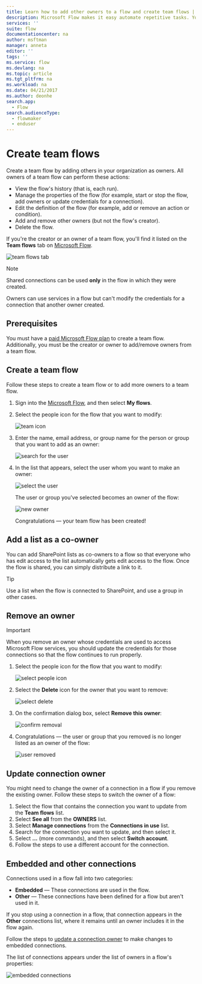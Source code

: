 ```yaml
---
title: Learn how to add other owners to a flow and create team flows | Microsoft Docs
description: Microsoft Flow makes it easy automate repetitive tasks. You can add users or groups as owners and collaborate with them to design and manage flows.
services: ''
suite: flow
documentationcenter: na
author: msftman
manager: anneta
editor: ''
tags: ''
ms.service: flow
ms.devlang: na
ms.topic: article
ms.tgt_pltfrm: na
ms.workload: na
ms.date: 04/21/2017
ms.author: deonhe
search.app: 
  - Flow
search.audienceType: 
  - flowmaker
  - enduser
---
```

# Create team flows
Create a team flow by adding others in your organization as owners. All owners of a team flow can perform these actions:

* View the flow's history (that is, each run).
* Manage the properties of the flow (for example, start or stop the flow, add owners or update credentials for a connection).
* Edit the definition of the flow (for example, add or remove an action or condition).
* Add and remove other owners (but not the flow's creator).
* Delete the flow.

If you're the creator or an owner of a team flow, you'll find it listed on the **Team flows** tab on [Microsoft Flow](https://flow.microsoft.com).

![team flows tab](./media/create-team-flows/addowner5.png)

> [!NOTE]
> Shared connections can be used **only** in the flow in which they were created.
> 
> 

Owners can use services in a flow but can't modify the credentials for a connection that another owner created.

## Prerequisites
You must have a [paid Microsoft Flow plan](https://flow.microsoft.com/pricing/) to create a team flow. Additionally, you must be the creator or owner to add/remove owners from a team flow.

## Create a team flow
Follow these steps to create a team flow or to add more owners to a team flow.

1. Sign into the [Microsoft Flow](https://flow.microsoft.com), and then select **My flows**.
2. Select the people icon for the flow that you want to modify:
   
    ![team icon](./media/create-team-flows/addowner1.png)
3. Enter the name, email address, or group name for the person or group that you want to add as an owner:
   
    ![search for the user](./media/create-team-flows/addowner2.png)
4. In the list that appears, select the user whom you want to make an owner:
   
    ![select the user](./media/create-team-flows/addowner3.png)
   
     The user or group you've selected becomes an owner of the flow:
   
    ![new owner](./media/create-team-flows/addowner4.png)
   
     Congratulations &mdash; your team flow has been created!

## Add a list as a co-owner

You can add SharePoint lists as co-owners to a flow so that everyone who has edit access to the list automatically gets edit access to the flow. Once the flow is shared, you can simply distribute a link to it.

> [!TIP]
> Use a list when the flow is connected to SharePoint, and use a group in other cases.
>

## Remove an owner

> [!IMPORTANT]
> When you remove an owner whose credentials are used to access Microsoft Flow services, you should update the credentials for those connections so that the flow continues to run properly.
> 
> 

1. Select the people icon for the flow that you want to modify:
   
    ![select people icon](./media/create-team-flows/removeowner1.png)
2. Select the **Delete** icon for the owner that you want to remove:
   
    ![select delete](./media/create-team-flows/removeowner2.png)
3. On the confirmation dialog box, select **Remove this owner**:
   
    ![confirm removal](./media/create-team-flows/removeowner3.png)
4. Congratulations &mdash; the user or group that you removed is no longer listed as an owner of the flow:
   
    ![user removed](./media/create-team-flows/removeowner4.png)


## Update connection owner

You might need to change the owner of a connection in a flow if you remove the existing owner. Follow these steps to switch the owner of a flow:

1. Select the flow that contains the connection you want to update from the **Team flows** list.
1. Select **See all** from the **OWNERS** list.
1. Select **Manage connections** from the **Connections in use** list.
1. Search for the connection you want to update, and then select it.
1. Select **...** (more commands), and then select **Switch account**.
1. Follow the steps to use a different account for the connection.

## Embedded and other connections

Connections used in a flow fall into two categories:

* **Embedded** &mdash; These connections are used in the flow.
* **Other** &mdash; These connections have been defined for a flow but aren't used in it.

If you stop using a connection in a flow, that connection appears in the **Other** connections list, where it remains until an owner includes it in the flow again.

Follow the steps to [update a connection owner](./create-team-flows.md#update-connection-owner) to make changes to embedded connections.

The list of connections appears under the list of owners in a flow's properties:

![embedded connections](./media/create-team-flows/embeddedconnections.png)

